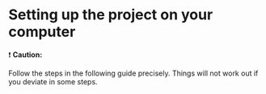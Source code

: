 # Setting up the project on your computer

:exclamation: **Caution:**

Follow the steps in the following guide precisely. Things will not work out if you deviate in some steps.
